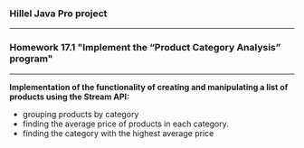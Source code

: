### Hillel Java Pro project
***
### Homework 17.1 "Implement the “Product Category Analysis” program"
***
__Implementation of the functionality of creating and manipulating a list of products using the Stream API:__
* grouping products by category
* finding the average price of products in each category.
* finding the category with the highest average price 